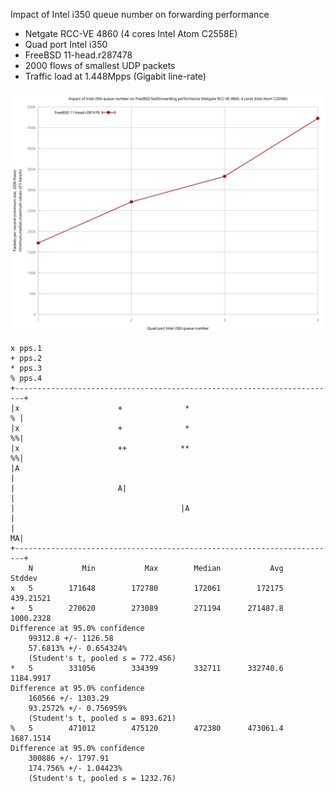 Impact of Intel i350 queue number on forwarding performance
  - Netgate RCC-VE 4860 (4 cores Intel Atom C2558E)
  - Quad port Intel i350
  - FreeBSD 11-head.r287478
  - 2000 flows of smallest UDP packets
  - Traffic load at 1.448Mpps (Gigabit line-rate)

![Impact of Intel i350 queue number on forwarding performance on FreeBSD 11-head.r287478](graph.svg)


```
x pps.1
+ pps.2
* pps.3
% pps.4
+------------------------------------------------------------------------+
|x                      +              *                               % |
|x                      +              *                               %%|
|x                      ++            **                               %%|
|A                                                                       |
|                       A|                                               |
|                                     |A                                 |
|                                                                      MA|
+------------------------------------------------------------------------+
    N           Min           Max        Median           Avg        Stddev
x   5        171648        172780        172061        172175     439.21521
+   5        270620        273089        271194      271487.8     1000.2328
Difference at 95.0% confidence
	99312.8 +/- 1126.58
	57.6813% +/- 0.654324%
	(Student's t, pooled s = 772.456)
*   5        331056        334399        332711      332740.6     1184.9917
Difference at 95.0% confidence
	160566 +/- 1303.29
	93.2572% +/- 0.756959%
	(Student's t, pooled s = 893.621)
%   5        471012        475120        472380      473061.4     1687.1514
Difference at 95.0% confidence
	300886 +/- 1797.91
	174.756% +/- 1.04423%
	(Student's t, pooled s = 1232.76)
```
